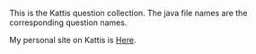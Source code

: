 This is the Kattis question collection. The java file names are the corresponding question names.

My personal site on Kattis is [Here](https://open.kattis.com/users/luo-jinqi).

